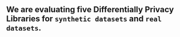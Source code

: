 ## We are evaluating five Differentially Privacy Libraries for `synthetic datasets` and `real datasets`.

